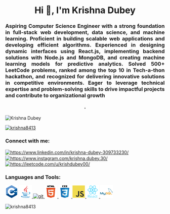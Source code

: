 
<h1 align="center">Hi 👋, I'm Krishna Dubey</h1>
<h3 align="center"> <p align="justify">Aspiring Computer Science Engineer with a strong foundation in full-stack web development, data science, and machine learning. Proficient in building scalable web applications and developing efficient algorithms. Experienced in designing dynamic interfaces using React.js, implementing backend solutions with Node.js and MongoDB, and creating machine learning models for predictive analytics. Solved 500+ LeetCode problems, ranked among the top 10 in Tech-a-thon hackathon, and recognized for delivering innovative solutions in competitive environments. Eager to leverage technical expertise and problem-solving skills to drive impactful projects and contribute to organizational growth </p>.</h3>

<p align="left"> <img src="https://komarev.com/ghpvc/?username=krishna8413&label=Profile%20views&color=0e75b6&style=flat" alt="Krishna Dubey" /> </p>

<p align="left"> <a href="https://github.com/ryo-ma/github-profile-trophy"><img src="https://github-profile-trophy.vercel.app/?username=krishna8413" alt="krishna8413" /></a> </p>

<h3 align="left">Connect with me:</h3>
<p align="left">
<a href="https://www.linkedin.com/in/krishna-dubey-309733230/" target="blank"><img align="center" src="https://raw.githubusercontent.com/rahuldkjain/github-profile-readme-generator/master/src/images/icons/Social/linked-in-alt.svg" alt="https://www.linkedin.com/in/krishna-dubey-309733230/" height="30" width="40" /></a>
<a href="https://www.instagram.com/krishna.dubey.30/" target="blank"><img align="center" src="https://raw.githubusercontent.com/rahuldkjain/github-profile-readme-generator/master/src/images/icons/Social/instagram.svg" alt="https://www.instagram.com/krishna.dubey.30/" height="30" width="40" /></a>
<a href="https://leetcode.com/u/krishdubey00/" target="blank"><img align="center" src="https://raw.githubusercontent.com/rahuldkjain/github-profile-readme-generator/master/src/images/icons/Social/leet-code.svg" alt="https://leetcode.com/u/krishdubey00/" height="30" width="40" /></a>
</p>

<h3 align="left">Languages and Tools:</h3>
<p align="left"> <a href="https://www.w3schools.com/cpp/" target="_blank" rel="noreferrer"> <img src="https://raw.githubusercontent.com/devicons/devicon/master/icons/cplusplus/cplusplus-original.svg" alt="cplusplus" width="40" height="40"/></a> <a href="https://www.java.com" target="_blank" rel="noreferrer"> <img src="https://raw.githubusercontent.com/devicons/devicon/master/icons/java/java-original.svg" alt="java" width="40" height="40"/> </a> <a href="https://git-scm.com/" target="_blank" rel="noreferrer"> <img src="https://www.vectorlogo.zone/logos/git-scm/git-scm-icon.svg" alt="git" width="40" height="40"/> </a><a href="https://www.w3.org/html/" target="_blank" rel="noreferrer"> <img src="https://raw.githubusercontent.com/devicons/devicon/master/icons/html5/html5-original-wordmark.svg" alt="html5" width="40" height="40"/> </a><a href="https://www.w3schools.com/css/" target="_blank" rel="noreferrer"> <img src="https://raw.githubusercontent.com/devicons/devicon/master/icons/css3/css3-original-wordmark.svg" alt="css3" width="40" height="40"/> </a>  <a href="https://developer.mozilla.org/en-US/docs/Web/JavaScript" target="_blank" rel="noreferrer"> <img src="https://raw.githubusercontent.com/devicons/devicon/master/icons/javascript/javascript-original.svg" alt="javascript" width="40" height="40"/> <a href="https://reactjs.org/" target="_blank" rel="noreferrer"> <img src="https://raw.githubusercontent.com/devicons/devicon/master/icons/react/react-original-wordmark.svg" alt="react" width="40" height="40"/> </a></a> <a href="https://www.mysql.com/" target="_blank" rel="noreferrer"> <img src="https://raw.githubusercontent.com/devicons/devicon/master/icons/mysql/mysql-original-wordmark.svg" alt="mysql" width="40" height="40"/> </a></p>
<!--   <a href="https://tailwindcss.com/" target="_blank" rel="noreferrer"> <img src="https://www.vectorlogo.zone/logos/tailwindcss/tailwindcss-icon.svg" alt="tailwind" width="40" height="40"/> </a>  -->

<p><img align="center" src="https://github-readme-stats.vercel.app/api/top-langs?username=krishna8413&show_icons=true&locale=en&layout=compact" alt="krishna8413" /></p>
